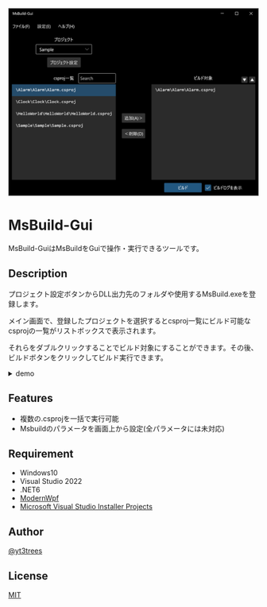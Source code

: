 <div align="center">
<img src="/!image/MainWindow.png" width="700">
</div>
  
# MsBuild-Gui

MsBuild-GuiはMsBuildをGuiで操作・実行できるツールです。


## Description

プロジェクト設定ボタンからDLL出力先のフォルダや使用するMsBuild.exeを登録します。

メイン画面で、登録したプロジェクトを選択するとcsproj一覧にビルド可能なcsprojの一覧がリストボックスで表示されます。

それらをダブルクリックすることでビルド対象にすることができます。その後、ビルドボタンをクリックしてビルド実行できます。

<details>
<summary>demo</summary>

![msbuildgui_demo](https://user-images.githubusercontent.com/57471763/174423060-8f051abf-69ef-49e7-8588-8fdf33816c93.gif)

</details>
  
## Features

- 複数の.csprojを一括で実行可能
- Msbuildのパラメータを画面上から設定(全パラメータには未対応)

## Requirement
- Windows10
- Visual Studio 2022
- .NET6
- [ModernWpf](https://github.com/Kinnara/ModernWpf)
- [Microsoft Visual Studio Installer Projects](https://marketplace.visualstudio.com/items?itemName=VisualStudioClient.MicrosoftVisualStudio2017InstallerProjects)


## Author

[@yt3trees](https://twitter.com/yt3trees)

## License

[MIT](https://github.com/yt3trees/MsBuild-Gui/blob/master/LICENSE)
